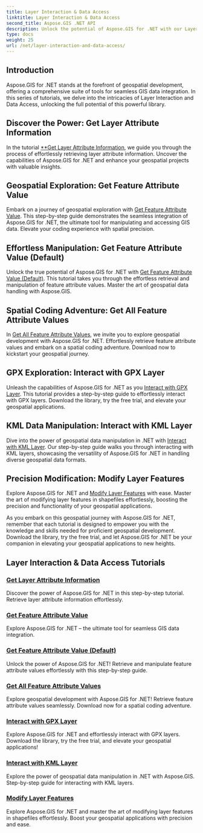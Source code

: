 ```yaml
---
title: Layer Interaction & Data Access
linktitle: Layer Interaction & Data Access
second_title: Aspose.GIS .NET API
description: Unlock the potential of Aspose.GIS for .NET with our Layer Interaction & Data Access Tutorials. Explore geospatial development and seamlessly manipulate features.
type: docs
weight: 25
url: /net/layer-interaction-and-data-access/
---
```

## Introduction

Aspose.GIS for .NET stands at the forefront of geospatial development, offering a comprehensive suite of tools for seamless GIS data integration. In this series of tutorials, we delve into the intricacies of Layer Interaction and Data Access, unlocking the full potential of this powerful library.

## Discover the Power: Get Layer Attribute Information
In the tutorial [**Get Layer Attribute Information](./get-layer-attribute-information/), we guide you through the process of effortlessly retrieving layer attribute information. Uncover the capabilities of Aspose.GIS for .NET and enhance your geospatial projects with valuable insights.

## Geospatial Exploration: Get Feature Attribute Value
Embark on a journey of geospatial exploration with [Get Feature Attribute Value](./get-feature-attribute-value/). This step-by-step guide demonstrates the seamless integration of Aspose.GIS for .NET, the ultimate tool for manipulating and accessing GIS data. Elevate your coding experience with spatial precision.

## Effortless Manipulation: Get Feature Attribute Value (Default)
Unlock the true potential of Aspose.GIS for .NET with [Get Feature Attribute Value (Default)](./get-feature-attribute-value-default/). This tutorial takes you through the effortless retrieval and manipulation of feature attribute values. Master the art of geospatial data handling with Aspose.GIS.

## Spatial Coding Adventure: Get All Feature Attribute Values
In [Get All Feature Attribute Values](./get-all-feature-attribute-values/), we invite you to explore geospatial development with Aspose.GIS for .NET. Effortlessly retrieve feature attribute values and embark on a spatial coding adventure. Download now to kickstart your geospatial journey.

## GPX Exploration: Interact with GPX Layer
Unleash the capabilities of Aspose.GIS for .NET as you [Interact with GPX Layer](./interact-with-gpx-layer/). This tutorial provides a step-by-step guide to effortlessly interact with GPX layers. Download the library, try the free trial, and elevate your geospatial applications.

## KML Data Manipulation: Interact with KML Layer
Dive into the power of geospatial data manipulation in .NET with [Interact with KML Layer](./interact-with-kml-layer/). Our step-by-step guide walks you through interacting with KML layers, showcasing the versatility of Aspose.GIS for .NET in handling diverse geospatial data formats.

## Precision Modification: Modify Layer Features
Explore Aspose.GIS for .NET and [Modify Layer Features](./modify-layer-features/) with ease. Master the art of modifying layer features in shapefiles effortlessly, boosting the precision and functionality of your geospatial applications.

As you embark on this geospatial journey with Aspose.GIS for .NET, remember that each tutorial is designed to empower you with the knowledge and skills needed for proficient geospatial development. Download the library, try the free trial, and let Aspose.GIS for .NET be your companion in elevating your geospatial applications to new heights.

## Layer Interaction & Data Access Tutorials
### [Get Layer Attribute Information](./get-layer-attribute-information/)
Discover the power of Aspose.GIS for .NET in this step-by-step tutorial. Retrieve layer attribute information effortlessly. 
### [Get Feature Attribute Value](./get-feature-attribute-value/)
Explore Aspose.GIS for .NET – the ultimate tool for seamless GIS data integration.
### [Get Feature Attribute Value (Default)](./get-feature-attribute-value-default/)
Unlock the power of Aspose.GIS for .NET! Retrieve and manipulate feature attribute values effortlessly with this step-by-step guide.
### [Get All Feature Attribute Values](./get-all-feature-attribute-values/)
Explore geospatial development with Aspose.GIS for .NET! Retrieve feature attribute values seamlessly. Download now for a spatial coding adventure.
### [Interact with GPX Layer](./interact-with-gpx-layer/)
Explore Aspose.GIS for .NET and effortlessly interact with GPX layers. Download the library, try the free trial, and elevate your geospatial applications!
### [Interact with KML Layer](./interact-with-kml-layer/)
Explore the power of geospatial data manipulation in .NET with Aspose.GIS. Step-by-step guide for interacting with KML layers. 
### [Modify Layer Features](./modify-layer-features/)
Explore Aspose.GIS for .NET and master the art of modifying layer features in shapefiles effortlessly. Boost your geospatial applications with precision and ease.